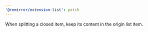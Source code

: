 ```yaml
---
'@remirror/extension-list': patch
---
```


When splitting a closed item, keep its content in the origin list item.
